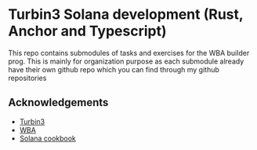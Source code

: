 # Turbin3 Solana development (Rust, Anchor and Typescript)

This repo contains submodules of tasks and exercises for the WBA builder prog. This is mainly for organization purpose as each submodule already have their own github repo which you can find through my github repositories


## Acknowledgements

 - [Turbin3](https://turbin3.com)
 - [WBA](https://https://solana.web3builders.dev/)
 - [Solana cookbook](https://solanacookbook.com)
